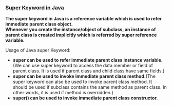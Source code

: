 ### [Super Keyword in Java](https://www.javatpoint.com/super-keyword)   
**The super keyword in Java is a reference variable which is used to refer immediate parent class object.**    
**Whenever you create the instance/object of subclass, an instance of parent class is created implicitly which is referred by super reference variable.**   

Usage of Java super Keyword:     
* **super can be used to refer immediate parent class instance variable.**(We can use super keyword to access the data member or field of parent class. It is used if parent class and child class have same fields.)   
* **super can be used to invoke immediate parent class method.**(The super keyword can also be used to invoke parent class method. It should be used if subclass contains the same method as parent class. In other words, it is used if method is overridden.)           
* **super() can be used to invoke immediate parent class constructor.**       

